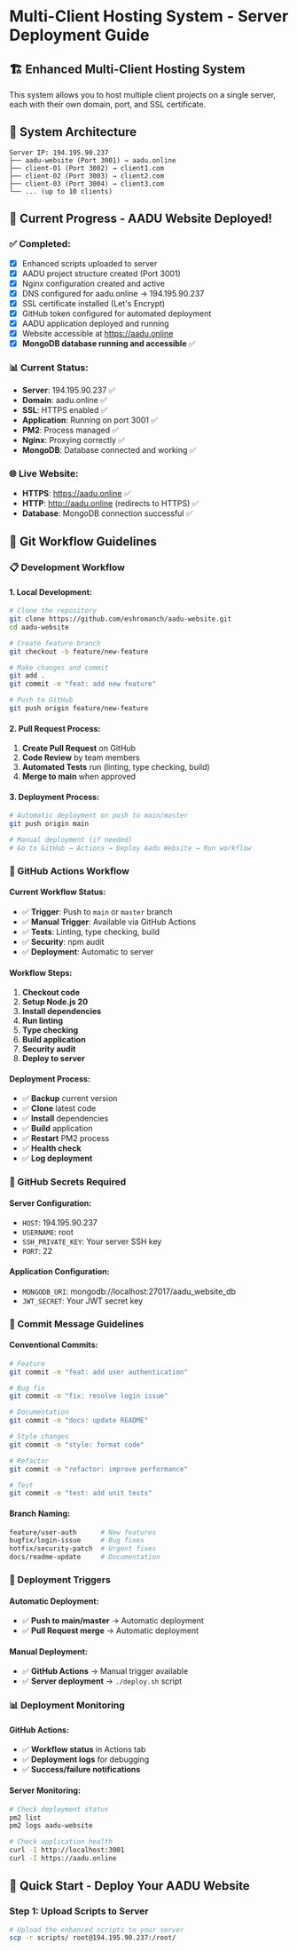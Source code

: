 # Multi-Client Hosting System - Server Deployment Guide

## 🏗️ **Enhanced Multi-Client Hosting System**

This system allows you to host multiple client projects on a single server, each with their own domain, port, and SSL certificate.

## 📁 **System Architecture**

```
Server IP: 194.195.90.237
├── aadu-website (Port 3001) → aadu.online
├── client-01 (Port 3002) → client1.com
├── client-02 (Port 3003) → client2.com
├── client-03 (Port 3004) → client3.com
└── ... (up to 10 clients)
```

## 🎉 **Current Progress - AADU Website Deployed!**

### **✅ Completed:**
- [x] Enhanced scripts uploaded to server
- [x] AADU project structure created (Port 3001)
- [x] Nginx configuration created and active
- [x] DNS configured for aadu.online → 194.195.90.237
- [x] SSL certificate installed (Let's Encrypt)
- [x] GitHub token configured for automated deployment
- [x] AADU application deployed and running
- [x] Website accessible at https://aadu.online
- [x] **MongoDB database running and accessible** ✅

### **📊 Current Status:**
- **Server**: 194.195.90.237 ✅
- **Domain**: aadu.online ✅
- **SSL**: HTTPS enabled ✅
- **Application**: Running on port 3001 ✅
- **PM2**: Process managed ✅
- **Nginx**: Proxying correctly ✅
- **MongoDB**: Database connected and working ✅

### **🌐 Live Website:**
- **HTTPS**: https://aadu.online ✅
- **HTTP**: http://aadu.online (redirects to HTTPS) ✅
- **Database**: MongoDB connection successful ✅

## 🔄 **Git Workflow Guidelines**

### **📋 Development Workflow**

#### **1. Local Development:**
```bash
# Clone the repository
git clone https://github.com/eshromanch/aadu-website.git
cd aadu-website

# Create feature branch
git checkout -b feature/new-feature

# Make changes and commit
git add .
git commit -m "feat: add new feature"

# Push to GitHub
git push origin feature/new-feature
```

#### **2. Pull Request Process:**
1. **Create Pull Request** on GitHub
2. **Code Review** by team members
3. **Automated Tests** run (linting, type checking, build)
4. **Merge to main** when approved

#### **3. Deployment Process:**
```bash
# Automatic deployment on push to main/master
git push origin main

# Manual deployment (if needed)
# Go to GitHub → Actions → Deploy Aadu Website → Run workflow
```

### **🚀 GitHub Actions Workflow**

#### **Current Workflow Status:**
- ✅ **Trigger**: Push to `main` or `master` branch
- ✅ **Manual Trigger**: Available via GitHub Actions
- ✅ **Tests**: Linting, type checking, build
- ✅ **Security**: npm audit
- ✅ **Deployment**: Automatic to server

#### **Workflow Steps:**
1. **Checkout code**
2. **Setup Node.js 20**
3. **Install dependencies**
4. **Run linting**
5. **Type checking**
6. **Build application**
7. **Security audit**
8. **Deploy to server**

#### **Deployment Process:**
- ✅ **Backup** current version
- ✅ **Clone** latest code
- ✅ **Install** dependencies
- ✅ **Build** application
- ✅ **Restart** PM2 process
- ✅ **Health check**
- ✅ **Log deployment**

### **🔧 GitHub Secrets Required**

#### **Server Configuration:**
- `HOST`: 194.195.90.237
- `USERNAME`: root
- `SSH_PRIVATE_KEY`: Your server SSH key
- `PORT`: 22

#### **Application Configuration:**
- `MONGODB_URI`: mongodb://localhost:27017/aadu_website_db
- `JWT_SECRET`: Your JWT secret key

### **📝 Commit Message Guidelines**

#### **Conventional Commits:**
```bash
# Feature
git commit -m "feat: add user authentication"

# Bug fix
git commit -m "fix: resolve login issue"

# Documentation
git commit -m "docs: update README"

# Style changes
git commit -m "style: format code"

# Refactor
git commit -m "refactor: improve performance"

# Test
git commit -m "test: add unit tests"
```

#### **Branch Naming:**
```bash
feature/user-auth      # New features
bugfix/login-issue     # Bug fixes
hotfix/security-patch  # Urgent fixes
docs/readme-update     # Documentation
```

### **🔄 Deployment Triggers**

#### **Automatic Deployment:**
- ✅ **Push to main/master** → Automatic deployment
- ✅ **Pull Request merge** → Automatic deployment

#### **Manual Deployment:**
- ✅ **GitHub Actions** → Manual trigger available
- ✅ **Server deployment** → `./deploy.sh` script

### **📊 Deployment Monitoring**

#### **GitHub Actions:**
- ✅ **Workflow status** in Actions tab
- ✅ **Deployment logs** for debugging
- ✅ **Success/failure notifications**

#### **Server Monitoring:**
```bash
# Check deployment status
pm2 list
pm2 logs aadu-website

# Check application health
curl -I http://localhost:3001
curl -I https://aadu.online
```

## 🚀 **Quick Start - Deploy Your AADU Website**

### **Step 1: Upload Scripts to Server**
```bash
# Upload the enhanced scripts to your server
scp -r scripts/ root@194.195.90.237:/root/
```